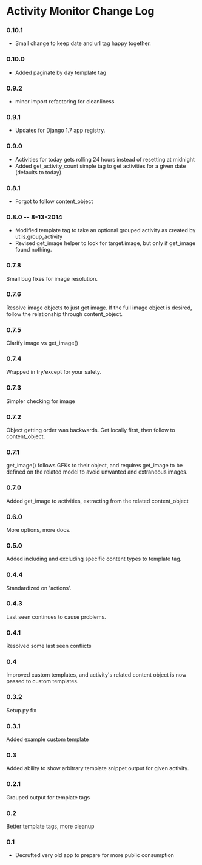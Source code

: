 # Activity Monitor Change Log

### 0.10.1
* Small change to keep date and url tag happy together.

### 0.10.0
* Added paginate by day template tag

### 0.9.2
* minor import refactoring for cleanliness

### 0.9.1
* Updates for Django 1.7 app registry.

### 0.9.0
* Activities for today gets rolling 24 hours instead of resetting at midnight
* Added get_activity_count simple tag to get activities for a given date (defaults to today).

### 0.8.1
* Forgot to follow content_object

### 0.8.0 -- 8-13-2014
* Modified template tag to take an optional grouped activity as created by utils.group_activity
* Revised get_image helper to look for target.image, but only if get_image found nothing.

### 0.7.8
Small bug fixes for image resolution.

### 0.7.6
Resolve image objects to just get image. If the full image object is desired, follow the relationship through content_object.

### 0.7.5
Clarify image vs get_image()

### 0.7.4
Wrapped in try/except for your safety.

### 0.7.3
Simpler checking for image

### 0.7.2
Object getting order was backwards. Get locally first, then follow to content_object.

### 0.7.1
get_image() follows GFKs to their object, and requires get_image to be defined on the related model to avoid unwanted and extraneous images.

### 0.7.0
Added get_image to activities, extracting from the related content_object

### 0.6.0
More options, more docs.

### 0.5.0
Added including and excluding specific content types to template tag.

### 0.4.4
Standardized on 'actions'.

### 0.4.3
Last seen continues to cause problems.

### 0.4.1
Resolved some last seen conflicts

### 0.4
Improved custom templates, and activity's related content object is now passed to custom templates.

### 0.3.2
Setup.py fix

### 0.3.1
Added example custom template

### 0.3
Added ability to show arbitrary template snippet output for given activity.

### 0.2.1
Grouped output for template tags

### 0.2
Better template tags, more cleanup

### 0.1
* Decrufted very old app to prepare for more public consumption
